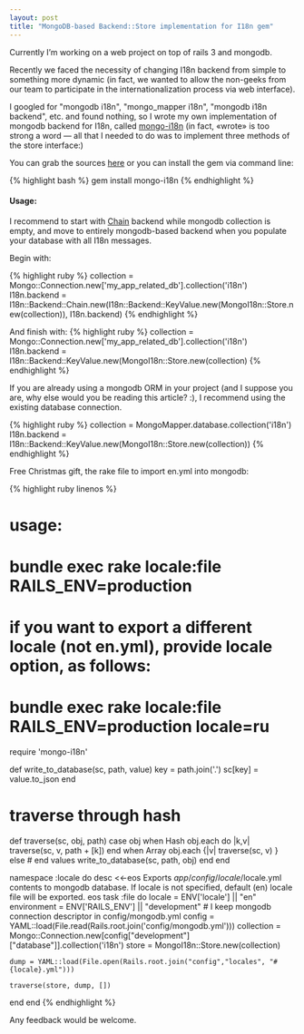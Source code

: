 ```yaml
---
layout: post
title: "MongoDB-based Backend::Store implementation for I18n gem"
---
```


Currently I’m working on a web project on top of rails 3 and mongodb.

Recently we faced the necessity of changing I18n backend from simple to something more dynamic (in fact, we wanted to allow the non-geeks from our team to participate in the internationalization process via web interface).

I googled for  "mongodb i18n", "mongo_mapper i18n", "mongodb i18n backend", etc. and found nothing, so I wrote my own implementation of mongodb backend for I18n, called <a href="https://github.com/aulizko/mongo-i18n">mongo-i18n</a> (in fact, &laquo;wrote&raquo; is too strong a word&nbsp;&mdash; all that I needed to do was to implement three methods of the store interface:)

You can grab the sources <a href="https://github.com/aulizko/mongo-i18n">here</a> or you can install the gem via command line:

{% highlight bash %}
gem install mongo-i18n
{% endhighlight %}

#### Usage:

I recommend to start with <a href="https://github.com/svenfuchs/i18n/blob/master/lib/i18n/backend/chain.rb">Chain</a> backend while mongodb collection is empty, and move to entirely mongodb-based backend when you populate your database with all I18n messages.

Begin with:

{% highlight ruby %}
collection = Mongo::Connection.new['my_app_related_db'].collection('i18n')
I18n.backend = I18n::Backend::Chain.new(I18n::Backend::KeyValue.new(MongoI18n::Store.new(collection)), I18n.backend)
{% endhighlight %}

And finish with:
{% highlight ruby %}
collection = Mongo::Connection.new['my_app_related_db'].collection('i18n')
I18n.backend = I18n::Backend::KeyValue.new(MongoI18n::Store.new(collection)
{% endhighlight %}

If you are already using a mongodb ORM in your project (and I suppose you are, why else would you be reading this article? :), I recommend using the existing database connection.

{% highlight ruby %}
collection = MongoMapper.database.collection('i18n')
I18n.backend = I18n::Backend::KeyValue.new(MongoI18n::Store.new(collection))
{% endhighlight %}

Free Christmas gift, the rake file to import en.yml into mongodb:

{% highlight ruby linenos %}
# usage:
# bundle exec rake locale:file RAILS_ENV=production
# if you want to export a different locale (not en.yml), provide locale option, as follows:
# bundle exec rake locale:file RAILS_ENV=production locale=ru

require 'mongo-i18n'

def write_to_database(sc, path, value)
  key = path.join('.')
  sc[key] = value.to_json
end

# traverse through hash
def traverse(sc, obj, path)
  case obj
  when Hash
    obj.each do |k,v| 
      traverse(sc, v, path + [k]) 
    end
  when Array
    obj.each {|v| traverse(sc, v) }
  else # end values
    write_to_database(sc, path, obj)
  end
end

namespace :locale do
  desc <<-eos
    Exports $app/config/locale/$locale.yml contents to mongodb database. 
    If locale is not specified, default (en) locale file will be exported.
  eos
  task :file do
    locale = ENV['locale'] || "en"
    environment = ENV['RAILS_ENV']   || "development"
    # I keep mongodb connection descriptor in config/mongodb.yml
    config = YAML::load(File.read(Rails.root.join('config/mongodb.yml')))
    collection = Mongo::Connection.new[config["development"]["database"]].collection('i18n')
    store = MongoI18n::Store.new(collection)
    
    dump = YAML::load(File.open(Rails.root.join("config","locales", "#{locale}.yml")))

    traverse(store, dump, [])
  end
end
{% endhighlight %}

Any feedback would be welcome.